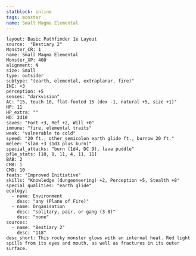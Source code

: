 ```yaml
---
statblock: inline
tags: monster
name: Small Magma Elemental
---
```

```statblock
layout: Basic Pathfinder 1e Layout
source:  "Bestiary 2"
Monster_CR: 1
name: Small Magma Elemental
Monster_XP: 400
alignment: N
size: Small
type: outsider
subtype: "(earth, elemental, extraplanar, fire)"
INI: +3
perception: +5
senses: "darkvision"
AC: "15, touch 10, flat-footed 15 (dex -1, natural +5, size +1)"
HP: 11
HP_extra: ""
HD: 2d10
saves: "Fort +3, Ref +2, Will +0"
immune: "fire, elemental traits"
weak: "vulnerable to cold"
speed: "20 ft., other_semicolon earth glide ft., burrow 20 ft."
melee: "slam +3 (1d3 plus burn)"
special_attacks: "burn (1d4, DC 9), lava puddle"
pf1e_stats: [10, 8, 11, 4, 11, 11]
BAB: 2
CMB: 1
CMD: 10
feats: "Improved Initiative"
skills: "Knowledge (dungeoneering) +2, Perception +5, Stealth +8"
special_qualities: "earth glide"
ecology:
  - name: Environment
    desc: "any (Plane of Fire)"
  - name: Organisation
    desc: "solitary, pair, or gang (3-8)"
    desc: "none"
sources:
  - name: "Bestiary 2"
    desc: "118"
desc_short: This rocky monster glows with an internal heat. Red light spills from its eyes and mouth, as well as fractures in its outer surface.
```
# Description
In the border areas between the Plane of Earth and Plane of Fire, volcanoes and continent-sized lava flows are commonplace. Elementals in this area tend to have aspects of both planes, and the typical sort is the magma elemental, an earth elemental with a core of liquid fire. Magma elementals generally have a somewhat feral or bestial appearance.
# Source Link
[Archives of Nethys](https://aonprd.com/MonsterDisplay.aspx?ItemName=Small%20Magma%20Elemental)
```encounter-table
name: Small Magma Elemental
creatures:
  - 1: Small Magma Elemental
```
